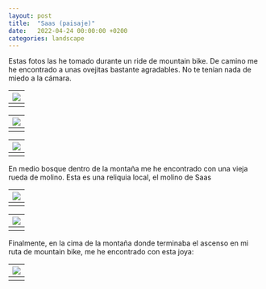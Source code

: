 ```yaml
---
layout: post
title:  "Saas (paisaje)"
date:   2022-04-24 00:00:00 +0200
categories: landscape
---
```


Estas fotos las he tomado durante un ride de mountain bike. De camino me he encontrado a unas ovejitas bastante agradables. No te tenían nada de miedo a la cámara.

| ![](/photos/assets/2022-04-24/DSC04740.jpg) |
|:--:|
| <b></b>|


| ![](/photos/assets/2022-04-24/DSC04776.jpg) |
|:--:|
| <b></b>|

| ![](/photos/assets/2022-04-24/DSC04768.jpg) |
|:--:|
| <b></b>|

En medio bosque dentro de la montaña me he encontrado con una vieja rueda de molino. Esta es una reliquia local, el molino de Saas

| ![](/photos/assets/2022-04-24/DSC04862.jpg) |
|:--:|
| <b></b>|

| ![](/photos/assets/2022-04-24/DSC04788.jpg) |
|:--:|
| <b></b>|

Finalmente, en la cima de la montaña donde terminaba el ascenso en mi ruta de mountain bike, me he encontrado con esta joya:

| ![](/photos/assets/2022-04-24/DSC04891.jpg) |
|:--:|
| <b></b>|
